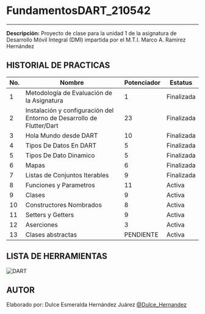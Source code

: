 # FundamentosDART_210542
---
**Descripción:**
Proyecto de clase para la unidad 1 de la asignatura de Desarrollo Móvil Integral (DMI) impartida por el M.T.I. Marco A. Ramírez Hernández 

## HISTORIAL DE PRACTICAS
|No.|Nombre|Potenciador|Estatus|
|---|--|--|--|
|1|Metodología de Evaluación de la Asignatura|1|Finalizada|
|2|Instalación y configuración del Entorno de Desarrollo de Flutter/Dart|23|Finalizada|
|3|Hola Mundo desde DART|10|Finalizada|
|4|Tipos De Datos En DART|5|Finalizada|
|5|Tipos De Dato Dinamico|5|Finalizada|
|6|Mapas|6|Finalizada|
|7|Listas de Conjuntos Iterables|9|Finalizada|
|8|Funciones y Parametros|11|Activa|
|9|Clases|9|Activa|
|10|Constructores Nombrados|8|Activa|
|11|Setters y Getters|9|Activa|
|12|Aserciones|3|Activa|
|13|Clases abstractas|PENDIENTE|Activa|

## LISTA DE HERRAMIENTAS
![DART](https://img.shields.io/badge/Dart-0175C2?style=for-the-badge&logo=dart&logoColor=white)
## AUTOR
Elaborado por: Dulce Esmeralda Hernández Juárez [@Dulce_Hernandez](https://github.com/DulceSme)